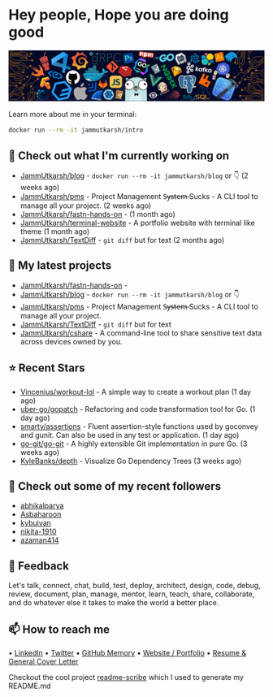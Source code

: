 # Hey people, Hope you are doing good

![Image](https://github.com/JammUtkarsh/jammutkarsh/blob/main/github-banner.png?raw=true)

Learn more about me in your terminal:

```bash
docker run --rm -it jammutkarsh/intro
```

## 👷 Check out what I'm currently working on

- [JammUtkarsh/blog](https://github.com/JammUtkarsh/blog) - `docker run --rm -it jammutkarsh/blog` or 👇  (2 weeks ago)
- [JammUtkarsh/pms](https://github.com/JammUtkarsh/pms) - Project Management  S̶y̶s̶t̶e̶m̶ Sucks - A CLI tool to manage all your project.  (2 weeks ago)
- [JammUtkarsh/fastn-hands-on](https://github.com/JammUtkarsh/fastn-hands-on) -  (1 month ago)
- [JammUtkarsh/terminal-website](https://github.com/JammUtkarsh/terminal-website) - A portfolio website with terminal like theme (1 month ago)
- [JammUtkarsh/TextDiff](https://github.com/JammUtkarsh/TextDiff) - `git diff` but for text (2 months ago)

## 🌱 My latest projects

- [JammUtkarsh/fastn-hands-on](https://github.com/JammUtkarsh/fastn-hands-on) - 
- [JammUtkarsh/blog](https://github.com/JammUtkarsh/blog) - `docker run --rm -it jammutkarsh/blog` or 👇 
- [JammUtkarsh/pms](https://github.com/JammUtkarsh/pms) - Project Management  S̶y̶s̶t̶e̶m̶ Sucks - A CLI tool to manage all your project. 
- [JammUtkarsh/TextDiff](https://github.com/JammUtkarsh/TextDiff) - `git diff` but for text
- [JammUtkarsh/cshare](https://github.com/JammUtkarsh/cshare) - A command-line tool to share sensitive text data across devices owned by you.

## ⭐ Recent Stars

- [Vincenius/workout-lol](https://github.com/Vincenius/workout-lol) - A simple way to create a workout plan (1 day ago)
- [uber-go/gopatch](https://github.com/uber-go/gopatch) - Refactoring and code transformation tool for Go. (1 day ago)
- [smarty/assertions](https://github.com/smarty/assertions) - Fluent assertion-style functions used by goconvey and gunit. Can also be used in any test or application. (1 day ago)
- [go-git/go-git](https://github.com/go-git/go-git) - A highly extensible Git implementation in pure Go. (3 weeks ago)
- [KyleBanks/depth](https://github.com/KyleBanks/depth) - Visualize Go Dependency Trees (3 weeks ago)

## 👯 Check out some of my recent followers

- [abhikalparya](https://github.com/abhikalparya)
- [Asbaharoon](https://github.com/Asbaharoon)
- [kybuivan](https://github.com/kybuivan)
- [nikita-1910](https://github.com/nikita-1910)
- [azaman414](https://github.com/azaman414)

## 💬 Feedback

Let's talk, connect, chat, build, test, deploy, architect, design, code, debug, review, document, plan, manage, mentor, learn, teach, share, collaborate, and do whatever else it takes to make the world a better place.

## 📫 How to reach me

  &bullet; [LinkedIn](https://www.linkedin.com/in/5utkarshc/)
  &bullet; [Twitter](https://twitter.com/JammUtkarsh)
  &bullet; [GitHub Memory](https://githubmemory.com/@JammUtkarsh)
  &bullet; [Website / Portfolio](https://utkarshchourasia.in/)
  &bullet; [Resume & General Cover Letter](https://drive.google.com/drive/folders/1ci7ngCK4trDgoGHongJxUamzC4hm0AqE?usp=sharing)

Checkout the cool project [readme-scribe](https://github.com/muesli/readme-scribe) which I used to generate my README.md
